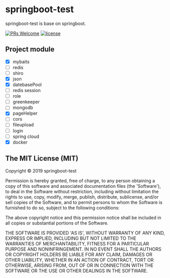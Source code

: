 # springboot-test

springboot-test is base on springboot.

[![PRs Welcome](https://img.shields.io/badge/PRs-welcome-brightgreen.svg?style=flat-square)](http://makeapullrequest.com)
[![license][license-image]][license-url]

## Project module

- [x] mybaits
- [ ] redis
- [ ] shiro
- [x] json
- [x] datebasePool
- [ ] redis session
- [ ] role
- [ ] greenkeeper
- [ ] mongodb
- [x] pageHelper
- [ ] cors
- [ ] fileupload
- [ ] login
- [ ] spring cloud
- [x] docker

## The MIT License (MIT)

Copyright © 2019 springboot-test

Permission is hereby granted, free of charge, to any person obtaining a copy of this software and associated documentation files (the 'Software'), to deal in the Software without restriction, including without limitation the rights to use, copy, modify, merge, publish, distribute, sublicense, and/or sell copies of the Software, and to permit persons to whom the Software is furnished to do so, subject to the following conditions:

The above copyright notice and this permission notice shall be included in all copies or substantial portions of the Software.

THE SOFTWARE IS PROVIDED 'AS IS', WITHOUT WARRANTY OF ANY KIND, EXPRESS OR IMPLIED, INCLUDING BUT NOT LIMITED TO THE WARRANTIES OF MERCHANTABILITY, FITNESS FOR A PARTICULAR PURPOSE AND NONINFRINGEMENT. IN NO EVENT SHALL THE AUTHORS OR COPYRIGHT HOLDERS BE LIABLE FOR ANY CLAIM, DAMAGES OR OTHER LIABILITY, WHETHER IN AN ACTION OF CONTRACT, TORT OR OTHERWISE, ARISING FROM, OUT OF OR IN CONNECTION WITH THE SOFTWARE OR THE USE OR OTHER DEALINGS IN THE SOFTWARE.

[license-image]: https://img.shields.io/badge/License-MIT-yellow.svg
[license-url]: https://opensource.org/licenses/MIT
